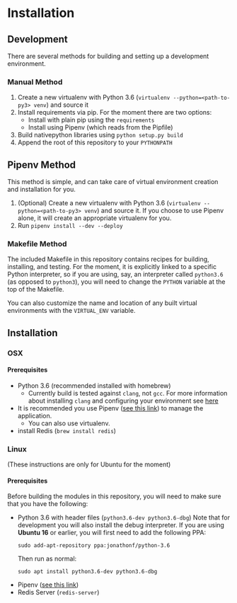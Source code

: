 # Installation

## Development
There are several methods for building and setting up a development environment.

### Manual Method ###
1. Create a new virtualenv with Python 3.6 (`virtualenv --python=<path-to-py3> venv`) and source it
2. Install requirements via pip. For the moment there are two options:
   * Install with plain pip using the `requirements`
   * Install using Pipenv (which reads from the Pipfile)
3. Build nativepython libraries using `python setup.py build`
4. Append the root of this repository to your `PYTHONPATH`

## Pipenv Method ###
This method is simple, and can take care of virtual environment creation and installation for you.
1. (Optional) Create a new virtualenv with Python 3.6 (`virtualenv --python=<path-to-py3> venv`) and source it. If you choose to use Pipenv alone, it will create an appropriate virtualenv for you.
2. Run `pipenv install --dev --deploy`

### Makefile Method ###
The included Makefile in this repository contains recipes for building, installing, and testing. For the moment, it is explicitly linked to a specific Python interpreter, so if you are using, say, an interpreter called `python3.6` (as opposed to `python3`), you will need to change the `PYTHON` variable at the top of the Makefile.

You can also customize the name and location of any built virtual environments with the `VIRTUAL_ENV` variable.


## Installation ##

### OSX ###

#### Prerequisites ####
* Python 3.6 (recommended installed with homebrew)
  * Currently build is tested against `clang`, not `gcc`. For more information about installing `clang` and configuring your environment see [here](https://embeddedartistry.com/blog/2017/2/20/installing-clangllvm-on-osx)
* It is recommended you use Pipenv ([see this link](https://pipenv.readthedocs.io/en/latest/install/#installing-pipenv)) to manage the application.
  * You can also use virtualenv.
* install Redis (`brew install redis`)




### Linux ###
(These instructions are only for Ubuntu for the moment)

#### Prerequisites ####
Before building the modules in this repository, you will need to make sure that you have the following:
* Python 3.6 with header files (`python3.6-dev python3.6-dbg`)
  Note that for development you will also install the debug interpreter.
  If you are using **Ubuntu 16** or earlier,  you will first need to add the following PPA:
  ```
  sudo add-apt-repository ppa:jonathonf/python-3.6
  ```
  Then run as normal:
  ```
  sudo apt install python3.6-dev python3.6-dbg
  ```
* Pipenv ([see this link](https://pipenv.readthedocs.io/en/latest/install/#installing-pipenv))
* Redis Server (`redis-server`)
